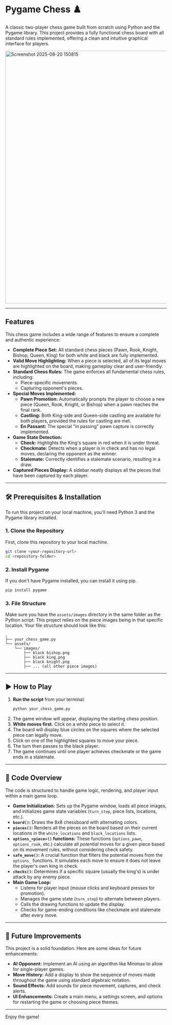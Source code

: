 # Pygame Chess ♟️

A classic two-player chess game built from scratch using Python and the Pygame library. This project provides a fully functional chess board with all standard rules implemented, offering a clean and intuitive graphical interface for players.

<img width="932" height="786" alt="Screenshot 2025-08-20 150815" src="https://github.com/user-attachments/assets/3127198e-b7af-46e9-8636-db5efb06b621" />

---

## Features

This chess game includes a wide range of features to ensure a complete and authentic experience:

* **Complete Piece Set:** All standard chess pieces (Pawn, Rook, Knight, Bishop, Queen, King) for both white and black are fully implemented.
* **Valid Move Highlighting:** When a piece is selected, all of its legal moves are highlighted on the board, making gameplay clear and user-friendly.
* **Standard Chess Rules:** The game enforces all fundamental chess rules, including:
    * Piece-specific movements.
    * Capturing opponent's pieces.
* **Special Moves Implemented:**
    * **Pawn Promotion:** Automatically prompts the player to choose a new piece (Queen, Rook, Knight, or Bishop) when a pawn reaches the final rank.
    * **Castling:** Both King-side and Queen-side castling are available for both players, provided the rules for castling are met.
    * **En Passant:** The special "in passing" pawn capture is correctly implemented.
* **Game State Detection:**
    * **Check:** Highlights the King's square in red when it is under threat.
    * **Checkmate:** Detects when a player is in check and has no legal moves, declaring the opponent as the winner.
    * **Stalemate:** Correctly identifies a stalemate scenario, resulting in a draw.
* **Captured Pieces Display:** A sidebar neatly displays all the pieces that have been captured by each player.

---

## 🛠️ Prerequisites & Installation

To run this project on your local machine, you'll need Python 3 and the Pygame library installed.

### 1. Clone the Repository

First, clone this repository to your local machine.

```bash
git clone <your-repository-url>
cd <repository-folder>
```

### 2. Install Pygame

If you don't have Pygame installed, you can install it using pip.

```bash
pip install pygame
```

### 3. File Structure

Make sure you have the `assets/images` directory in the same folder as the Python script. This project relies on the piece images being in that specific location. Your file structure should look like this:

```
.
├── your_chess_game.py
└── assets/
    └── images/
        ├── black bishop.png
        ├── black king.png
        ├── black knight.png
        ├── ... (all other piece images)
```

---

## ▶️ How to Play

1.  **Run the script** from your terminal:
    ```bash
    python your_chess_game.py
    ```
2.  The game window will appear, displaying the starting chess position.
3.  **White moves first.** Click on a white piece to select it.
4.  The board will display blue circles on the squares where the selected piece can legally move.
5.  Click on one of the highlighted squares to move your piece.
6.  The turn then passes to the black player.
7.  The game continues until one player achieves checkmate or the game ends in a stalemate.

---

## 📜 Code Overview

The code is structured to handle game logic, rendering, and player input within a main game loop.

* **Game Initialization:** Sets up the Pygame window, loads all piece images, and initializes game state variables (`turn_step`, piece lists, locations, etc.).
* **`board()`:** Draws the 8x8 chessboard with alternating colors.
* **`pieces()`:** Renders all the pieces on the board based on their current locations in the `white_locations` and `black_locations` lists.
* **`options_<piece>()` functions:** These functions (`options_pawn`, `options_rook`, etc.) calculate all *potential* moves for a given piece based on its movement rules, without considering check safety.
* **`safe_move()`:** A crucial function that filters the potential moves from the `options_` functions. It simulates each move to ensure it does not leave the player's own king in check.
* **`checks()`:** Determines if a specific square (usually the king's) is under attack by any enemy piece.
* **Main Game Loop:**
    * Listens for player input (mouse clicks and keyboard presses for promotion).
    * Manages the game state (`turn_step`) to alternate between players.
    * Calls the drawing functions to update the display.
    * Checks for game-ending conditions like checkmate and stalemate after every move.

---

## 🚀 Future Improvements

This project is a solid foundation. Here are some ideas for future enhancements:

* **AI Opponent:** Implement an AI using an algorithm like Minimax to allow for single-player games.
* **Move History:** Add a display to show the sequence of moves made throughout the game using standard algebraic notation.
* **Sound Effects:** Add sounds for piece movement, captures, and check alerts.
* **UI Enhancements:** Create a main menu, a settings screen, and options for restarting the game or choosing piece themes.

---

Enjoy the game!
